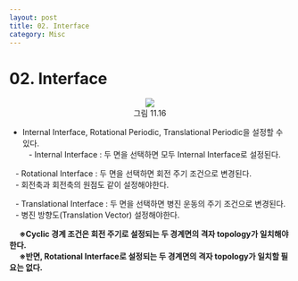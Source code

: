 ```yaml
---
layout: post
title: 02. Interface
category: Misc
---
```


# 02. Interface

<p align='Center'>
    <img src="https:nextfoam.co.kr/baramManual/userguide/11.16.png"><br>
    그림 11.16
</p>

* Internal Interface, Rotational Periodic, Translational Periodic을 설정할 수 있다.<br>
&ensp; - Internal Interface : 두 면을 선택하면 모두 Internal Interface로 설정된다.<br>

&ensp; - Rotational Interface : 두 면을 선택하면 회전 주기 조건으로 변경된다.<br>
&ensp; - 회전축과 회전축의 원점도 같이 설정해야한다.<br>

&ensp; - Translational Interface : 두 면을 선택하면 병진 운동의 주기 조건으로 변경된다.<br>
&ensp; - 병진 방향도(Translation Vector) 설정해야한다.<br>

&ensp;&ensp; **※Cyclic 경계 조건은 회전 주기로 설정되는 두 경계면의 격자 topology가 일치해야한다.**<br>
&ensp;&ensp; **※반면, Rotational Interface로 설정되는 두 경계면의 격자 topology가 일치할 필요는 없다.**<br>